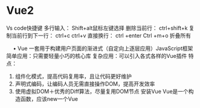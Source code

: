 # Vue2
Vs code快捷键
多行输入： Shift+alt鼠标左键选择
删除当前行： ctrl+shift+k
复制当前行到下一行： ctrl+c ctrl+v
直接换行： ctrl +enter
Ctrl +m+o 折叠所有






 
•	Vue
一套用于构建用户页面的渐进式（自定向上逐层应用）JavaScript框架
简单应用：只需要轻量小巧的核心库
复杂应用：可以引入各式各样的Vue插件
特点：
1.	组件化模式，提高代码复用率，且让代码更好维护
2.	声明式编码，让编码人员无需直接操作DOM，提高开发效率
3.	使用虚拟DOM＋优秀的Diff算法，尽量复用DOM节点
安装Vue
Vue是一个构造函数，应该new一个Vue
<script>引入
1.	下载开发版本Vue
2.	安装开发者工具Vue Devtools
3.	去掉生产环境提示 Vue.config.productionTip 设置成false
（open with live server ,在端口号上开了一台内置小服务器，把整个工程所有的文件和文件夹作为这台服务器的根资源去使用  ）
 
两个class相同容器，第一个能正常解析，第二个没人解析（一个Vue实例只能对应一个容器）
 
 
两个Vue实例对应一个容器，第二个也无法解析，还报错（第一个已经接管了，第二个执行了但没接管）
 

容器跟Vue实例是一一对应的，{{}}里面写Js表达式



Js表达式和js代码（语句）
1.	表达式：一个表达式会产生一个值，可以放在任何一个需要值得地方
（1）	a
（2）	a+b
（3）	demo (1)
（4）	x===y?’a’:’b’
2.	代码
（1）	if (){}
（2）	for (){}
初识Vue
1.	想让Vue工作，必须创建一个Vue实例，且传入一个配置对象（el data）
2.	Root容器里的代码依然符合html规范，只不过混入了一些特殊的Vue语法
3.	Root容器里的代码被称为Vue模板
(容器作用：为Vue提供模板，把Vue工作成功让他知道往哪放)
4.	Vue实例和容器是一一对应的
5.	真实开发中只有一个Vue实例，并且会配合着组件一起使用
6.	{{xxx}}中的xxx要写js表达式，且xxx可以自动读取到data中的所有属性
7.	一旦data中的数据发生改变，那么模板中用到该数据的地方也会自动更新
 Vue模板语法有两大类：
1.	插值语法：
功能：用于解析标签体内容
写法：{{xxx}}，xxx是js表达式，且可以直接读取到data中的所有属性
2.	指令语法：
功能：用于解析标签（包括：标签属性，标签体内容，绑定事件…）
举例：v-bind:href=”xxx” 或简写为 :href=”xxx”,xxx同样要写js表达式，且可以直接读取到data中的所有属性（v-bind是单向数据绑定）
备注：Vue中有很多的指令，且 形式都是：v-????,此处只是拿v-bind举例
   Vue中有两种数据绑定的方式：
1.	单向绑定（v-bind）:数据只能从data流向页面
2.	双向绑定（v-model）:数据不仅能从data流向页面，还能从页面流向data
备注：
1.	双向绑定一般用于表单类元素上，如:input,select…
2.	v-model:value 可以简写为v-model，因为v-model默认收集的就是value值
     data与el的两种写法
1.	el有两种写法
1)	new Vue时候配置el属性
2)	先创建Vue实例，随后再通过vm.&mount(‘#root’)指定el的值
2.	Data有两种写法
1)	对象式
2)	函数式
如何选择，学习组件时必须用函数式，否则会报错
3.	一个重要的原则:
由Vue管理的函数，一定不要写箭头函数，一旦写了箭头函数，this就不再是Vue实例

MVVM


 
1.	Data中的所有属性，最后都出现在vm身上
2.	Vm身上的所有属性，及Vue原型上的所有属性，在Vue模板中都可以直接使用
let number = 18
let person = {
name: '张三',
sex: '男',
}

Object.defineProperty(person, 'age', {
value: 18,
writable: true, //控制属性是否可以被修改，默认值是false
enumerable: true, //控制属性是否可以枚举，默认值是false
configurable: true //控制属性是否可以被删除，默认值是false

//当有人读取person的age属性，get函数(getter)就会被调用，且返回值就是age的值
get() {
return number
},
//当有人修改person的age属性，set函数(setter)就会被调用，且会收到修改的具体值
set(value) {
console.log('有人修改',value);
number=value
}
})

数据代理：通过一个对象代理对另一个对象中属性的操作（读/写）
 

1.	Vue中的数据代理:
通过vm对象来代理data对象中属性的操作
2.	Vue中数据代理的好处：
 	更加方便的操作data中的数据
3.	基本原理
 	通过Object.difinePorperty( )把data对象中所有属性添加到vm上
 	为每一个添加到vm上的属性，都指定一个getter/setter
 	在getter/setter内部去操作（读/写）data中对应的属性



事件的基本使用：
1.	使用v-on:xxx或者@xxx绑定事件，其中xxx是事件名
2.	事件的回调需要配置在methods对象中，最终会在vm上
3.	methods中配置的函数，不要用箭头函数，否则this就不是vm了
4.	methods中配置的函数，都是被Vue所管理的函数，this的指向是vm，或组件实例对象
5.	@click=”demo”和@click=”demo($event)”效果一致，但后者可以传参
Vue中的事件修饰符：
1.	prevent：阻止默认事件
2.	stop：阻止事件冒泡
3.	once：事件只触发一次
4.	capture：使用事件的捕获模式
5.	self：只有event.target是当前操作的元素时才触发事件
6.	passive：事件的默认行为立即执行，无需等待事件回调执行完毕
可以连续写，例如：@click . stop . prevent意思是先阻止冒泡，再阻止默认事件
Vue中常见的案件别名：
回车=>enter
删除=>delete（捕获删除和退格键）
退出=>esc
空格=>space
换行=>tab（特殊：必须配合keydown使用）
上下左右=> up, down ,left , right
Vue未提供别名的按键，可以使用按键原始的key值取绑定，但注意要转为kebab-case(短横线命名) (想知道叫什么名就可以event.key 多个单词组成的名字全变小写中间用”-”连接)
系统修饰键（用法特殊）：ctrl ,alt ,shift , meta
1.	配合keyup使用，按下修饰键的同时，再按下其他键，随后释放其他键，事件才被触发
2.	配合keydown使用，正常触发事件
也可以使用keyCode去指定具体按键（不推荐）
Vue.config.keyCodes.自定义键名 = 键码，可以定制按键别名
Keyup.ctrl.y只有点ctrl和y的时候才行


计算属性：
1.	定义：要用的东西不存在，要通过已有属性计算得来
2.	原理：底层借助了Object . defineproperty 方法提供的getter和setter
3.	Get函数什么时候执行
1）	初次读取时会执行一次
2）	当依赖的数据发生改变时会被再次调用
4.	优势：与methods实现相比，内部有缓存机制（可复用），效率更高 ，调试方便
5.	备注：
1）	计算属性最终会出现在vm上，直接读取使用即可
2）	如果计算属性要被修改，那必须写set函数去相应修改，且set中要引起计算时依赖的数据发生改变

监视属性watch: （当监视属性和计算属性都可实现时用计算属性，watch可以处理一些异步回调）
1.	当被监视的属性变化时，回调函数自动调用，进行相关操作
2.	监视的属性必须存在，才能进行监视
3.	监视的两种写法
1）	 New Vue时传入watch配置
2）	通过vm.$watch监视

深度监视  （对象的key值正常是一个字符串，日常编写时省略引号）
1.	Vue中的watch默认不检测对象内部值的改变（一层）
2.	配置deep:true可以检测对象内部值的改变（多层）
备注：
1.	Vue自身可以检测对象内部值的变化，但是Vue提供的watch默认不可以
2.	使用watch时可以根据数据的具体结构，决定是否采用深度监视
Computed和watch之间的区别：
1.	computed能完成的功能，watch都可以完成
2.	watch能完成的功能，computed不一定能完成，例如：watch可以进行异步操作
两个重要小原则：
1.	所有被Vue管理的函数，最好写成普通函数，这样this的指向才是vm或组件实例对象
2.	所有不被Vue所管理的函数（定时器回调函数，ajax的回调函数等），最好写成箭头函数，这样this的指向才是vm或组件实例对象

绑定样式：
1.	Class样式
写法：class=”xxx” xxx可以是字符串，对象，数组
字符串写法适用于：类名不确定，要动态获取
对象写法是用于：要绑定多个样式，个数不确定，名字也不确定
数组写法适用于：要绑定多个央视，个数确定，名字也确定，但不确定用不用
2.	Style样式
：style = “{ fontSize : xxx} “ 其中xxx是动态值
：style = “[a,b]” ，其中a,b是样式对象

条件渲染：
1.	V-if
写法：
1）	V-if = “表达式“
2）	V-else-if= “表达式“
3）	V-else = “表达式“
适用于：切换频率较低的场景
特点：不展示的DOM元素直接被移除
注意：v-if 可以和：v-else-if , v-else一起使用但是结构不能被打乱
2.	V-show
写法：v-show=“表达式“
适用于：切换频率较高的场景
特点：不展示的DOM元素未被移除，仅仅是使用样式隐藏掉
3.	备注：使用v-if时，元素可能无法获取到，而v-show一定能
v-for指令
1.	用于展示列表数据
2.	语法：v-for = ”(item , index) in xxx    :key= “yyy” //key是唯一的
3.	可遍历：数组，对象，字符串，指定次数
面试题：react,vue中的key有什么作用？（key的深层原理）
1.	虚拟DOM中key的作用：
key是虚拟DOM对象的标识，当状态中的数据发生变化时，Vue会根据【新数据】生成【新的虚拟DOM】
2.	对比规则：
1）	旧虚拟DOM 中找到了与新虚拟DOM相同的key：
①	若虚拟DOM中内容没变，直接用之前的真实DOM
②	若虚拟DOM中的内容变了，则生成新的真实DOM，随后替换掉页面中之前的真实DOM
2）	旧虚拟DOM中未找到与新虚拟DOM相同的key
创建新的真实DOM，随后渲染到页面
3.	用index作为key可能会引发的问题
1)	如果对数据进行：逆序添加，逆序删除等破坏顺序操作：
会产生没有必要的真实DOM更新界面效果没问题但是效率低
2)	如果结构中还包含输入类的DOM：
会产生错误DOM更新=>界面有问题
4.	开发中如何选择key
1)	最好使用每条数据的唯一标识作为key,比如id,手机号等
2)	如果不存在对数据的逆序添加，逆序删除等破坏顺序操作，仅应用于渲染列表用于展示，使用index作为key是没有问题的

 
Vue 监视数据的原理：
1.	Vue会监视data中所有层次的数据
2.	如何监视对象中的数据
     通过setter实现监视，且要在new Vue时就传入要监视的数据
1）	对象中后追加的属性，Vue默认不做响应式处理
2）	如需给后添加的属性做响应式，请使用如下API
Vue.set(target, propertyName/index,  value)
Vm. $set (target, propertyName/index, value)
3.	如何监视数组中的数据
通过包裹数组更新元素的方法实现，本质上就是：
1）	调用原生对应的方法对数组进行更新
2）	重新解析模板，进而更新页面
4.	在Vue修改数据中的某个元素一定要用如下方法：
①	  使用这些API：
 
②	Vue .set ( )/ vm . $set ( )
特别注意：Vue .set ( )/ vm . $set ( ) 不能给vm或vm的跟数据对象添加属性
过滤器：
定义：对要显示的数据进行特定格式化后再显示（适用于一些简单逻辑的处理）
语法： 
1.	注册过滤器 ： Vue .filter (name ,callback)或 new Vue{ filters : { } }
2.	使用过滤器 ： { { xxx | 过滤器名} } 或V-bind : 属性 =‘ xxx | 过滤器名 ‘
 备注： 
1.	过滤器也可以接受额外参数，多个过滤器可以串联
2.	并没有改变有岸本的数据，是产生新的对应数据
v-text指令
1.	作用 ： 向其所在的节点中渲染文本内容
2.	与插值语法的区别 ： v-text 会替换节点中的内容 ，{{xxx}}不会
v-html指令：
1.	作用：向指定节点中渲染包含html结构的内容
2.	与插值语法的区别：
1）	v-html会替换掉节点中的所有的内容 ， {{xx}} 则不会
2）	v-html可以识别html结构
3.	严重注意：v-html有安全性问题！！！
1）	在网站上动态渲染任意HTML是非常危险的，容易导致xss攻击
2）	一定要在可信的内容上使用v-html,永远不要用在用户提交的内容上！
 
v-clock指令（没有值）
1.	本质是一个特殊属性：Vue实例创建完毕并接管容器后，会删掉v-clock属性
2.	使用css配合v-clock可以解决网速慢时页面展示出{{xxx}}的问题
v-once指令：
1.	V-once所在节点在初次动态渲染后，就视为静态内容
2.	以后数据的改变不会引起v-once所在结构更新，可以用于优化性能
v-pre指令
1.	跳过其所在节点的编译过程
2.	可利用他跳过：没有使用指令语法，没有使用插值语法的节点，会加快编译
自定义指令：
1.	定义语法：
1）	局部指令：
new Vue ({
directives: {指令名：配置对象} }）或
new Vue ({
directives:{指令名：回调函数} }）
2）	全局指令：
Vue.directive(指令名，配置对象) 或
Vue.directive(指令名，回调函数)
2.	配置对象中常用的3个回调
1）	Bind: 指令与元素成功绑定时调用
2）	Inserted: 指令所在元素被插入页面时调用
3）	Update：指令所在模板结构被重新解析时调用
3.	备注：
1）	指令定义时不加v- ，但使用时要加v-
2）	指令名如果是多个单词，要使用kebab-case（短横杠连接）命名方式，不要用camelCase（驼峰）命名 
生命周期：
1.	又名：生命周期回调函数，生命周期函数，生命周期钩子
2.	是什么：Vue在关键时刻帮我们调用的一些特殊名称的函数
3.	生命周期函数的名字不可更改，但函数的具体内容是程序员根据需求编写的
4.	生命周期函数中的this指向是vm或组件实例对象
   
 

常用的生命周期钩子：
1.	Mounted: 发送ajax请求，启动定时器，绑定自定义事件，订阅消息等【初始化操作】
2.	beforeDestroy: 清除定时器，解绑自定义事件，取消订阅消息等【收尾工作】
关于销毁Vue实例
1.	销毁后借助Vue开发者工具看不到任何信息
2.	销毁后自定义事件会失效，但原生Dom事件仍然有效
3.	一般不会在beforeDestroy操作数据，因为即使操作数据，也不会再出发更新流程了



组件
Vue 中使用组件的三大步骤：
1.	定义组件（ 创建组件）
2.	注册组件
3.	使用组件（写组件标签）

一．	如何定义一个组件
使用Vue.extend(option)创建，其中options和new Vue(options)时传入的那个options几乎一样
区别如下：
1.	el不要写，为什么？——最终所有的组件都要经过一个vm的管理，由vm的el决定服务哪个容器
2.	data必须写成函数形式，为什么？——避免组件被复用时，数据存在引用关系
备注：使用template可以配置组件结构
二．	如何注册组件
1.	局部注册：靠new Vue 的时候传入components选项
2.	全局注册：靠Vue.component (‘组件名’，组件)
三．	编写组件标签
几个注意点：
1.	关于组件名： 
一个单词组成：
	第一种写法（首字母小写） ： school
	第二种写法（首字母大写）：School
多个单词组成：
	第一种写法（kebab-case） ：my-school
	第二种写法（CamelCase）：MySchool（需要Vue脚手架支持）
备注：
1）	组件名尽可能回避HTML中已有的元素名称
2）	可以使用name配置项指定组件在开发者工具中呈现的名字
2.	关于组件标签
第一种写法：<school></school>
第二种写法：<school/>（不用使用脚手架时，第二种会导致后续组件不能渲染）
3.	一种简写
const school =Vue.extend(options) 可简写为：const school = options 
关于VueComponent:
1.	School组件的本质是一个名为VueComponent的构造函数，且不是程序员定义的，是Vue.extend生成的
2.	我们只需要写<school></school>或<school/>，Vue解构时会帮我们创建school组件的实例对象
即Vue帮我们执行的：new VueComponent(options)
3.	特别注意：每次调用Vue.extend，返回的都是一个全新的VueComponent
4.	关于this指向：
1）	组件配置中：
data函数，methods中的函数，watch中的含事故，computed中的函数，他们的this均是【VueComponent】
2）	new. Vue () 配置中：
data函数，methods中的函数，watch中的含事故，computed中的函数，他们的this均是【Vue实例对象】
5.	VueComponent的实例对象以后简称vc（也可以称为组件实例对象）
Vue的实例对象，以后简称vm

1.	一个重要的内置关系：VueComponent . prototype. __proto__=== Vue. prototype
2.	为什么要有这么关系：让组件实例对象（vc）可以访问到Vue原型上的属性和方法
关于不同版本的Vue:
1.	Vue.js与vue.runtime.xxx.js的区别：
1）	Vue.js是完整的Vue, 包含：核心功能+模板解析器
2）	Vue.runtime.xxx.js是运行版的Vue,只包含：核心功能：没有模板解析器
2.	因为vue.runtime.xxx.js没有模板解析器，所以不能使用template配置项，需要使用render函数接收到的createElement函数去指定1具体内容
 
Ref属性
1.	被用来给元素或子组件注册引用信息（id的替代者）
2.	应用在html标签上获取的是真实的dom元素，应用在组件标签上是组件实例对象（vc）
3.	使用方法：
打标识：<h1 ref =”xxx”>……</h1>或 <School ref = “xxx” ></School>
获取：this.$refs.xxx
配置项props
	功能：让组件接收外部传过来的数据
1.	传递数据：
<Demo name =”xxx”/>
2.	接收数据
第一种方式（只接收）：
props: [‘name’]
第二种方式（限制类型）：
props: {
name: String
}
	第三种方式（限制类型，限制必要性，指定默认值）
		props: {
		name: {
		type: String, //类型
		required: true, //必要性
		default: ‘XX’, //默认值
mixin混合(混入)
	功能：可以把多个组件公用的配置提取成一个混入对象
	使用方式：
	第一部定义混合：
	{
		data () {…}
		methods: {…}
		…
	}
	第二步使用混入：
1）	全局混入：Vue. mixin(xxx)
2）	局部混入：mixins:[‘xxx’]
插件：
功能：用于增强Vue
本质：包含install方法的一个对象，install的第一个参数是Vue，第二个参数是插件使用者传递的数据
定义插件：
	对象.install = function (Vue, options){
//1. 添加全局过滤器
Vue. filter (…)
//2. 添加全局指令
Vue.direcive(…)
//3. 配置全局混入（混合）
Vue. mixin (…)
//4. 添加实例方法
Vue.prototype. $myMethod = function () {…}
Vue.prototype. $myProperty = xxx
Scoped样式
	作用：让样式在局部生效，防止冲突
	写法：<style scoped>
总结Todolist案例
1.	组件化编码流程
1）	拆分静态组件：组件要按照功能点拆分，命名不要与html元素冲突
2）	实现动态组件：考虑好数据的存放位置，数据是一个组件在用，还是一些组件在用
①	   一个组件在用：放在组件自身即可
②	一些组件在用：放在他们共同的父组件上 （状态提升）
3）	实现交互：从绑定事件开始
2.	Props适用于：
1）	父组件===>子组件 通信
2）	子组件===>父组件 通信 (要求父组件给子组件一个函数)
3.	使用v-model时要切记：绑定的值不能是props传过来的值，因为props是不可以修改的
4.	props传过来的如果是对象类型的值，修改对象中的属性时Vue不会报错，但不推荐这样做
webStorage：
1.	存储内容大小一般为5MB左右（不同浏览器可能还不一样）
2.	浏览器通过Window.sessionStorage 和Window.localStorae 属性来实现本地存储机制
3.	相关API：
1）	xxxStorage.setItem(‘key’,’value’)
该方法接受一个键和值作为参数，会把键值对添加到存储中，如果键名存在，则更新其对应的值

2）	xxxStorage.getItem(‘key’)
该方法接受一个键名作为参数，返回键名对应的值
3）	xxxStorage.removeItem(‘key’)
该方法接受一个键名作为参数，并把该键名从存储中删除
4）	xxxStorage.clear()
该方法会清空存储中的所有数据
4.	备注
1）	SessionStorage存储的内容会随着浏览器窗口关闭而消失
2）	LocalStorage存储的内容，需要手动清除才能消失
3）	xxxStorage.getItem(XXX)如果xxx对应的value获取不到，那么getItem的返回值是null
4）	JSON.parse(null)的结果依然是null
组件的自定义事件
1.	一种组件间通信的方式，适用于：子组件===》父组件
2.	使用场景：A是父组件，B是子组件，B想给A传数据，那么就要在A中给B绑定自定义事件（事件的回调在A中）
3.	绑定自定义事件
1）	第一种：在父组件中<Demo @kuluomi=’test’/>或<Demo v-on :kuluomi =’test’/>
2）	第二种，在父组件中
<Demo ref =” demo”/>
……
Mounted () {
	This. $refs.xxx. $on (‘kuluomi’, this.test)
}
3)	若现在自定义事件只能触发一次，可以使用once修饰符，或￥once方法
4.	触发自定义事件：this.$emit (‘kuluomi’, 数据)
5.	解绑自定义事件this.$off(‘kuluomi’)
6.	组件上也可以绑定原生DOM事件，需要native修饰符
7.	注意：通过this.$refs.xxx. $on (‘kuluomi’, 回调) 绑定自定义事件时，回调要么配置在methods中，或者用箭头函数，否则this指向有问题
全局事件总线（GlobalEventBus）
1.	一种组件间通信的方式，适用于任意组件间通信
2.	安装全局事件总线
 
3.	使用事件总线：
1）	接收数据：A组件像接收数据，则在A组件中给$Bus绑定自定义事件，事件的回调留在A组件自身
 
2）	提供数据 this.$bus. $emit (‘xxx’, 数据)
4.	最好在beforeDestory钩子中，用$off去解绑当前组件所用到的事件
消息订阅与发布（pubsub）
1.	一种组件间通信的方式，适用于任意组件间通信
2.	使用步骤
1）	安装pubsub: npm i pubsub-js
2）	引入 import pubsub from "pubsub-js";
3）	接收数据：A组件想接收数据，则在A组件中订阅消息，订阅的回调留在A组件自身
 
4）	提供数据：pubsub . publish (‘xxx’, 数据)
5）	最好在beforeDestory钩子中，用pubsub.unsubscript(pid)去取消订阅
nextTick
1.	语法：this.$nextTick(回调函数)
2.	作用，在下一次DOM更新结束后执行其指定的回调
3.	什么时候用：当改变数据后，要基于更新后的新DOM进行某些操作时，要在nextTick所指定的回调函数中执行
Vue封装的过度与动画
1.	作用：在插入，更新或移除DOM元素时，在合适的时候给元素添加样式类名
2.	图示

 
3.	写法：
1）	准备好样式
·	元素进入的样式
1.	V-enter：进入的起点
2.	V-enter-active：进入过程中
3.	V-enter-to：进入的终点
·	元素离开的样式
1.	V-leave：离开的起点
2.	V-leave-active：离开过程中
3.	V-leave-to：离开的终点
2）	使用<transition>包裹要过渡的元素，并配置name属性
<transition name =’xiu’>
	<h1 v-show=’isShow’></h1>
</transition>
3）	备注：若有多个元素需要过度，则需要使用：<transition-group>且每个元素需要有key值
Vue脚手架配置代理
1.	在vue.config.js中添加如下配置
devServer: {
proxy:http://localhost:5000
}
说明：
1）	优点：配置简单，请求资源时可直接发给前端（8080）即可
2）	缺点：不能配置多个代理，不能灵活的控制请求是否走代理
3）	工作凡是：若按照上述配置代理，当请求了前端不存在的资源时，那么请求会转发给服务器（优先匹配前端资源）
2.	编写vue.config.js配置具体代理规则
module. exports = {
  devServer: {
    proxy: {
      '/api': {//匹配左右以 ‘/api’开头的请求路径
        target: '<url>', //代理目标的基础路径
        ws: true,
        changeOrigin: true
      },
      '/foo': {
        target: '<other_url>'
      }
    }
  }
}
changeOrigin为true服务器收到的请求头中host为5000
changeOrigin为false服务器收到的请求头中host为8080（默认为true）
说明：
1）	优点：可以配置多个代理，且可以灵活的控制请求是否走代理
2）	缺点：配置略微繁琐，请求资源时必须加前缀


插槽
1.	作用：让父组件可以向子组件指定位置插入html结构，也是一种组件间通信的方式，适用于父组件===》子组件
2.	分类：默认插槽，具名插槽，作用域插槽
3.	使用方式
1）	默认插槽
 
2）	具名插槽
 
3）	作用域插槽
·	理解：数据在组件自身，但根据数据生成的结构需要组件的使用者来决定（games数据在Category组件中，但使用数据所遍历出来的结构由App组件决定）
·	具体编码
 
 
Vuex
Vuex是什么：
1.	概念：专门在Vue中实现集中式状态（数据）管理的一个Vue插件，对Vue应用中多个组件的共享状态进行集中式的管理（读/写），也是一种组件间的通信的方式，且适用于任意组件间通信
2.	Github地址 ：https://github.com/vuejs/vuex

 

 
什么时候使用Vuex
1.	多个组件依赖于同一状态
2.	来自不同组件的行为需要变更同一状态
Vuex工作原理图
 
搭建环境
1.	创建文件src/store/index.js
 
2.	在main.js中创建vm时传入store配置项
 
基本使用
1.	初始化数据，配置actions ，配置mutations，操作文件store.js
 
 
2.	组件中读取vuex中的数据：$store.state.sum
3.	组件中修改vuex中的数据：$store.dispatch(‘action中的方法名’，数据)或$store.commit(‘mutations中的方法名’，数据)
4.	备注：若没有网络请求或其他业务逻辑，组件中也可以越过actions,即不写dispatch，直接编写commit
Getters的使用
1.	概念：当state中的数据需要经过加工后再使用时，可以使用getters加工
2.	在store.js中追加getters配置
 
3.	组件中读取数据：$store.getters.bigSum
四个map方法的使用
1.	mapState方法：用于帮助我们映射state中的数据为计算属性
 
2.	mapGetters方法：用于帮助我们映射getters中的数据为计算属性
 
3.	mapActions方法：用于帮助我们生成与actions对话的方法，即：包含$store. dispatch(xxx)的函数
 
模块化＋命名空间
1.	目的：让代码更好维护，让更多数据分类更加明确
2.	修改store.js
 
3.	开启命名空间后，组件中读取state数据
 
4.	开启命名空间后，组件中读取getters数据
 
5.	开启命名空间后，组件中调用dispatch
 
6.	开启命名空间后，组件中调用commit
 
路由Vue-router
 
 
1.	相关理解
1）	Vue-router的理解
Vue的一个插件库，专门用来实现SPA应用
2）	对SPA应用的理解
·	单页web应用（single page web application, SPA）
·	整个应用只有一个完整的页面
·	点击页面中的导航链接不会刷新页面，只会做页面的局部更新
·	数据需要通过ajax请求获取
3）	路由的理解
·	什么是路由
1.	一个路由就是一组映射关系（key-value）
2.	Key为路径，value可能是function或者component
·	路由分类
1.	后端路由
1）	理解：value是function，用于处理客户端提交的请求
2）	工作过程：服务器接收到一个请求时，根据请求路径找到匹配的函数来处理请求，返回响应数据
2.	前端路由
1）	理解：value是component，用于展示页面内容
2）	工作过程：当浏览器的路径改变时，对应的组件就会显示
基本使用：
1.	安装router，命令：npm i vue-router
2.	应用插件：Vue.use(VueRouter)
3.	编写router配置项
 
4.	实现切换 （active-class可配置高亮样式）
<router-link active-class = ‘class’ to = ‘/about’>About</router-link>
5.	指定展示位置
<router-view></router-view>
几个注意点
1.	路由组件通常存放在pages文件夹，一般组件通常存放在components文件夹
2.	通过切换，‘隐藏’了的路由组件，默认是被销毁的，需要的时候再去挂载
3.	每个组件都有自己的￥route属性，里面存储着自己的路由信息
4.	整个应用只有一个router，可以通过组件的￥router属性获取到
多级路由
1.	配置路由规则，使用children配置项
 
2.	跳转（要写完整路径）
<router-link to = ‘/home/news’>News</router-link>
路由的query参数
1.	传递参数
 
2.	接收参数
$route.query.id
$route. query. title
命名路由
1.	作用：可以简化路由的跳转
2.	如何使用
1）	给路由命名
 
2）	简化跳转
 
路由的params参数
1.	配置路由，声明接收params参数
 
2.	传递参数
 
特别注意：路由携带params参数时，若使用to的对象写法，则不能使用path配置项，必须使用name配置
3.	接收参数
$route.param.id
$route. param. title
路由的props配置
1.	作用：让路由组件更方便的收到参数
 
<router-link>的replace属性
1.	作用：控制路由跳转时操作浏览器历史记录的模式
2.	浏览器的历史记录有两种写入方式：分别是push和replace，push是追加历史记录，replace是替换当前记录，路由跳转时候默认为push
3.	如何开启replace模式：<router-link replace ………..>News</router-link>
编程式路由导航
1.	作用：不借助<router-link>实现路由跳转，让路由跳转更加灵活
2.	具体编码
 
直接把router-link中to配置的对象拿出来了
 back () {
      this. $router. back ()
    },
  forward () {
      this. $router.forward ()
    },
  go () {
    this. $router. go (-2) //相当于点了两下后退
  }
缓存路由组件
1.	作用：让不展示的路由组件保持挂载，不被销毁
2.	具体编码：
<keep-alive include =” News”>
<router-view></router-view>
</keep-alive>
3.	缓存多个 : include="['News','Message']"
两个新的生命周期钩子
1.	作用：路由组件所独有的两个钩子，用于捕获路由组件的激活状态
2.	具体名字
1.	Activated路由组件被激活时触发
2.	Deactivated 路由组件失活时触发
（还有一个生命周期钩子是this.$nextTick(回调函数) ）
路由守卫
1.	作用：对路由进行权限控制
2.	分类：全局守卫，独享守卫，组件内守卫
3.	全局守卫
 
4.	独享路由守卫
 
5.	组件内守卫
//进入守卫，通过路由规则，进入该组件时被调用
beforeRouteEnter (to, from, next) {
},
//离开守卫，通过路由规则，离开该组件时被调用
beforeRouteLeave (to, from, next) {
},
打包：npm run build
新建文件夹
Vscode打开
npm init
npm i express 起个名字 按回车
node server启动
npm i connect-history-api-fallback解决history模式放到production环境下刷新404的问题（引入const history = require ('connect-history-api-fallback') 和使用app.use(history())）
路由器的两种工作模式
1.	对于一个url来说，什么是hash值 ——#及其后面的内容就是hash值
2.	Hash值不会包含在HTTP请求中，即：hash值不会带给服务器
3.	Hash模式：
1.	地址中永远带着#号，不美观
2.	若以后降低至通过第三方手机app分享，若app校验严格，则地址会被标记为不合法
3.	兼容性较好
4.	History模式
1.	地址干净，美观
2.	兼容性和hash模式比较差
3.	应用部署上线时需要后端人员支持，解决刷新页面服务端404的问题
 
 






